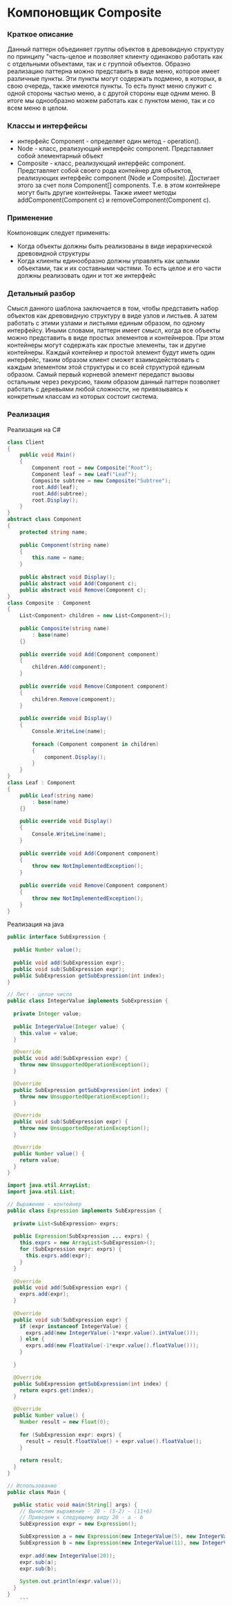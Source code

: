 # Компоновщик Composite
### Краткое описание
Данный паттерн  объединяет группы объектов в древовидную структуру по принципу "часть-целое и позволяет клиенту одинаково работать как с отдельными объектами, так и с группой объектов.
Образно реализацию паттерна можно представить в виде меню, которое имеет различные пункты. Эти пункты могут содержать подменю, в которых, в свою очередь, также имеются пункты. То есть пункт меню служит с одной стороны частью меню, а с другой стороны еще одним меню. В итоге мы однообразно можем работать как с пунктом меню, так и со всем меню в целом.

### Классы и интерфейсы
- интерфейс Component - определяет один метод - operation(). 
- Node - класс, реализующий интерфейс component. Представляет собой элементарный объект
- Composite - класс, реализующий интерфейс component. Представляет собой своего рода контейнер для объектов, реализующих интерфейс component (Node и Composite). Достигает этого за счет поля Component[] components. Т.е. в этом контейнере могут быть другие контейнеры. Также имеет методы addComponent(Component c) и removeComponent(Component c).


### Применение
Компоновщик следует применять:
- Когда объекты должны быть реализованы в виде иерархической древовидной структуры
- Когда клиенты единообразно должны управлять как целыми объектами, так и их составными частями. То есть целое и его части должны реализовать один и тот же интерфейс

### Детальный разбор
Смысл данного шаблона заключается в том, чтобы представить набор объектов как древовидную структуру в виде узлов и листьев. А затем работать с этими узлами и листьями единым образом, по одному интерфейсу. Иными словами, паттерн имеет смысл, когда все объекты можно представить в виде простых элементов и контейнеров. При этом контейнеры могут содержать как простые элементы, так и другие контейнеры. Каждый контейнер и простой элемент будут иметь один интерфейс, таким образом клиент сможет взаимодействовать с каждым элементом этой структуры и со всей структурой единым образом. Самый первый корневой элемент передапст вызовы остальным через рекурсию, таким образом данный паттерн позволяет работать с деревьями любой сложности, не привязываясь к конкретным классам из которых состоит система.

### Реализация 
Реализация на C#
``` cs
class Client
{
    public void Main()
    {
        Component root = new Composite("Root");
        Component leaf = new Leaf("Leaf");
        Composite subtree = new Composite("Subtree");
        root.Add(leaf);
        root.Add(subtree);
        root.Display();
    }
}
abstract class Component
{
    protected string name;
 
    public Component(string name)
    {
        this.name = name;
    }
 
    public abstract void Display();
    public abstract void Add(Component c); 
    public abstract void Remove(Component c);
}
class Composite : Component
{
    List<Component> children = new List<Component>();
 
    public Composite(string name)
        : base(name)
    {}
 
    public override void Add(Component component)
    {
        children.Add(component);
    }
 
    public override void Remove(Component component)
    {
        children.Remove(component);
    }
 
    public override void Display()
    {
        Console.WriteLine(name);
 
        foreach (Component component in children)
        {
            component.Display();
        }
    }
}
class Leaf : Component
{
    public Leaf(string name)
        : base(name)
    {}
 
    public override void Display()
    {
        Console.WriteLine(name);
    }
 
    public override void Add(Component component)
    {
        throw new NotImplementedException();
    }
 
    public override void Remove(Component component)
    {
        throw new NotImplementedException();
    }
}
  ```
Реализация на java
``` java
public interface SubExpression {
  
  public Number value();
  
  public void add(SubExpression expr);
  public void sub(SubExpression expr);
  public SubExpression getSubExpression(int index);
}

// Лист - целое число
public class IntegerValue implements SubExpression {
  
  private Integer value;
  
  public IntegerValue(Integer value) {
    this.value = value;
  }

  @Override
  public void add(SubExpression expr) {
    throw new UnsupportedOperationException();    
  }

  @Override
  public SubExpression getSubExpression(int index) {
    throw new UnsupportedOperationException();
  }

  @Override
  public void sub(SubExpression expr) {
    throw new UnsupportedOperationException();    
  }

  @Override
  public Number value() {
    return value;
  }
}

import java.util.ArrayList;
import java.util.List;

// Выражение - контейнер
public class Expression implements SubExpression {
  
  private List<SubExpression> exprs;
  
  public Expression(SubExpression ... exprs) {
    this.exprs = new ArrayList<SubExpression>();
    for (SubExpression expr: exprs) {
      this.exprs.add(expr);
    }
  }
  
  @Override
  public void add(SubExpression expr) {
    exprs.add(expr);    
  }
  
  @Override
  public void sub(SubExpression expr) {
    if (expr instanceof IntegerValue) {
      exprs.add(new IntegerValue(-1*expr.value().intValue()));
    } else {
      exprs.add(new FloatValue(-1*expr.value().floatValue()));
    }
    
  }

  @Override
  public SubExpression getSubExpression(int index) {
    return exprs.get(index);
  }

  @Override
  public Number value() {
    Number result = new Float(0);
    
    for (SubExpression expr: exprs) {
      result = result.floatValue() + expr.value().floatValue();
    }
    
    return result;
  }
}

// Использование
public class Main {

  public static void main(String[] args) {
    // Вычислим выражение - 20 - (5-2) - (11+6)
    // Приведем к следующему виду 20 - a - b
    SubExpression expr = new Expression();

    SubExpression a = new Expression(new IntegerValue(5), new IntegerValue(-2));
    SubExpression b = new Expression(new IntegerValue(11), new IntegerValue(6));
    
    expr.add(new IntegerValue(20));
    expr.sub(a);
    expr.sub(b);
    
    System.out.println(expr.value());
  }
}
    ```
